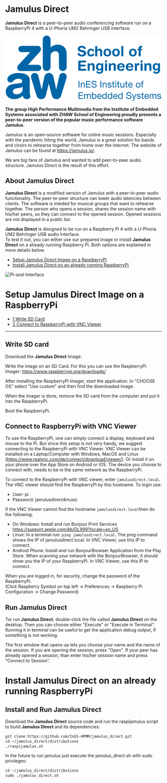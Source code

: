 # Jamulus Direct
**Jamulus Direct** is a peer-to-peer audio conferencing software run on a RaspberryPi 4 with a U-Phoria UM2 Behringer USB interface.


[![logo](images/ines_logo.png)](https://www.zhaw.ch/en/engineering/institutes-centres/ines/ "Homepage")

__The group High Performance Multimedia from the Institute of Embedded Systems associated with ZHAW School of Engineering proudly presents a peer-to-peer version of the popular music performance software Jamulus.__

Jamulus is an open-source software for online music sessions. Especially with the pandemic hiting the world, Jamulus is a great solution for bands and choirs to rehearse together from home over the internet. The website of Jamulus can be found at https://jamulus.io/.

We are big fans of Jamulus and wanted to add peer-to-peer audio structure. Jamulus Direct is the result of this effort.

## About Jamulus Direct
**Jamulus Direct** is a modified version of Jamulus with a peer-to-peer audio functionality. The peer-to-peer structure can lower audio latencies between clients. The software is inteded for musical groups that want to rehearse together. The person who opens a session, shares the session name with his/her peers, so they can connect to the opened session. Opened sessions are not displayed in a public list.

**Jamulus Direct** is designed to be run on a Raspberry Pi 4 with a U-Phoria UM2 Behringer USB audio Interface.    
To test it out, you can either use our prepared image or install **Jamulus Direct** on a already running Raspberry Pi. Both options are explained in more details below.   

- [Setup Jamulus Direct Image on a RaspberryPi](#Setup-Jamulus-Direct-Image-on-a-RaspberryPi)
- [Install Jamulus Direct on an already running RaspberryPi](#Install-Jamulus-Direct-on-an-already-running-RaspberryPi)

![Pi-and-Interface](images/pi_audio_interface.jpg)

# Setup Jamulus Direct Image on a RaspberryPi
- [1 Write SD Card](#Write-SD-card)    
- [2 Connect to RaspberryPi with VNC Viewer](#Connect-to-RaspberryPi-with-VNC-Viewer)    

------------------------------------------------

## Write SD card
Download the **Jamulus Direct** Image:

Write the image on an SD Card. For this you can use the RaspberryPi Imager: https://www.raspberrypi.org/downloads/

After installing the RaspberryPi Imager, start the application. In "CHOOSE OS" select "Use custom" and then find the downloaded image.

When the imager is done, remove the SD card from the computer and put it into the RaspberryPi.

Boot the RaspberryPi.

## Connect to RaspberryPi with VNC Viewer
To use the RaspberryPi, one can simply connect a display, keyboard and mouse to the Pi. But since this setup is not very handy, we suggest connecting to the RaspberryPi with VNC Viewer. VNC Viewer can be installed on a Laptop/Computer with Windows, MacOS and Linux (https://www.realvnc.com/de/connect/download/viewer/). Or install it on your phone over the App Store on Android or iOS. The device you choose to connect with, needs to be in the same network as the RaspberryPi.

To connect to the RaspberryPi with VNC viewer, enter `jamulusdirect.local`. The VNC viewer should find the RaspberryPi by this hostname.
To login use:
- User: pi
- Password: jamulusdirect4music

If the VNC Viewer cannot find the hostname `jamulusdirect.local`then do the following:
- On Windows: Install and run Bonjour Print Services https://support.apple.com/kb/DL999?locale=en_US
- Linux: In a terminal run: `ping jamulusdirect.local`. The ping command shows the IP of jamulusdirect.local. In VNC Viewer, use this IP to connect.
- Android Phone: Install and run BonjourBrowser Application from the Play Store. When scanning your network with the BonjourBrowser, it should show you the IP of your RaspberryPi. In VNC Viewer, use this IP to connect.

When you are logged in, for security, change the password of the RaspberryPi.   
(Click Raspberry Symbol on top left -> Preferences -> Raspberry Pi Configuration -> Change Password)

## Run Jamulus Direct
Tor run **Jamulus Direct**, double-click the file called **Jamulus Direct** on the desktop. Then you can choose either "Execute" or "Execute in Terminal". Running it in terminal can be useful to get the application debug output, if something is not working.

The first window that opens up lets you choose your name and the name of the session. If you are opening the session, press "Open". If your peer has already opened a session, than enter his/her session name and press "Connect to Session". 

# Install Jamulus Direct on an already running RaspberryPi

## Install and Run Jamulus Direct
Download the **Jamulus Direct** source code and run the raspijamulus script to build **Jamulus Direct** and its dependencies:
```
git clone https://github.com/InES-HPMM/jamulus_direct.git
cd ~/jamulus_direct/distributions
./raspijamulus.sh
```
In the future to run jamulus just execute the jamulus_direct.sh with sudo privileges:
```
cd ~/jamulus_direct/distributions
sudo ./jamulus_direct.sh
```


